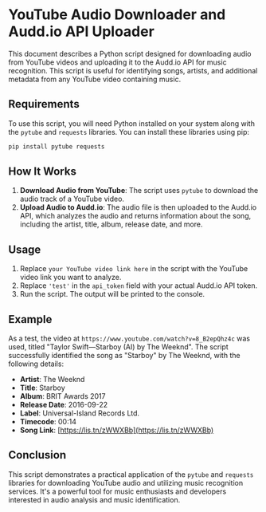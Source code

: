 # YouTube Audio Downloader and Audd.io API Uploader

This document describes a Python script designed for downloading audio from YouTube videos and uploading it to the Audd.io API for music recognition. This script is useful for identifying songs, artists, and additional metadata from any YouTube video containing music.

## Requirements

To use this script, you will need Python installed on your system along with the `pytube` and `requests` libraries. You can install these libraries using pip:

```bash
pip install pytube requests
```

## How It Works

1. **Download Audio from YouTube**: The script uses `pytube` to download the audio track of a YouTube video.
2. **Upload Audio to Audd.io**: The audio file is then uploaded to the Audd.io API, which analyzes the audio and returns information about the song, including the artist, title, album, release date, and more.

## Usage

1. Replace `your YouTube video link here` in the script with the YouTube video link you want to analyze.
2. Replace `'test'` in the `api_token` field with your actual Audd.io API token.
3. Run the script. The output will be printed to the console.

## Example

As a test, the video at `https://www.youtube.com/watch?v=8_B2epQhz4c` was used, titled "Taylor Swift—Starboy (AI) by The Weeknd". The script successfully identified the song as "Starboy" by The Weeknd, with the following details:

- **Artist**: The Weeknd
- **Title**: Starboy
- **Album**: BRIT Awards 2017
- **Release Date**: 2016-09-22
- **Label**: Universal-Island Records Ltd.
- **Timecode**: 00:14
- **Song Link**: [https://lis.tn/zWWXBb](https://lis.tn/zWWXBb)

## Conclusion

This script demonstrates a practical application of the `pytube` and `requests` libraries for downloading YouTube audio and utilizing music recognition services. It's a powerful tool for music enthusiasts and developers interested in audio analysis and music identification.
